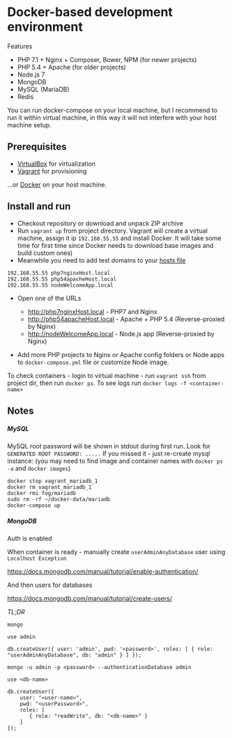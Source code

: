 # Docker-based development environment

Features

- PHP 7.1 + Nginx + Composer, Bower, NPM (for newer projects)
- PHP 5.4 + Apache (for older projects)
- Node.js 7
- MongoDB
- MySQL (MariaDB)
- Redis

You can run docker-compose on your local machine, but I recommend to run it within 
virtual machine, in this way it will not interfere with your host machine setup.

## Prerequisites
- [VirtualBox](https://www.virtualbox.org/) for virtualization
- [Vagrant](https://www.vagrantup.com/) for provisioning

...or [Docker](https://www.docker.com) on your host machine.

## Install and run

- Checkout repository or download and unpack ZIP archive
- Run `vagrant up` from project directory. Vagrant will create a virtual machine, assign 
it ip `192.168.55.55` and install Docker. It will take some time for first time since Docker needs to download base images and build custom ones)
- Meanwhile you need to add test domains to your [hosts file](https://www.google.com/search?q=what%20is%20hosts%20file)

```
192.168.55.55 php7nginxHost.local
192.168.55.55 php54apacheHost.local
192.168.55.55 nodeWelcomeApp.local
```

- Open one of the URLs
	- http://php7nginxHost.local - PHP7 and Nginx 
	- http://php54apacheHost.local - Apache + PHP 5.4 (Reverse-proxied by Nginx)
	- http://nodeWelcomeApp.local - Node.js app (Reverse-proxied by Nginx)
	
- Add more PHP projects to Nginx or Apache config folders or Node apps 
to `docker-compose.yml` file or customize Node image.

To check containers - login to virtual machine - run `vagrant ssh` from project dir, then run `docker ps`.
To see logs run `docker logs -f <container-name>`

## Notes

##### MySQL

MySQL root password will be shown in stdout during first run. Look for `GENERATED ROOT PASSWORD: .....` 
If you missed it - just re-create mysql instance: (you may need to find image and container 
names with `docker ps -a` and `docker images`)
 
```
docker stop vagrant_mariadb_1
docker rm vagrant_mariadb_1
docker rmi fog/mariadb
sudo rm -rf ~/docker-data/mariadb
docker-compose up
```

##### MongoDB

Auth is enabled

When container is ready - manually create `userAdminAnyDatabase` user using `Localhost Exception`

https://docs.mongodb.com/manual/tutorial/enable-authentication/

And then users for databases

https://docs.mongodb.com/manual/tutorial/create-users/

*TL;DR*

```
mongo

use admin

db.createUser({ user: 'admin', pwd: '<password>', roles: [ { role: "userAdminAnyDatabase", db: "admin" } ] });

mongo -u admin -p <password> --authenticationDatabase admin

use <db-name>

db.createUser({
	user: "<user-name>",
	pwd: "<userPassword>",
	roles: [
	   { role: "readWrite", db: "<db-name>" }
	]
});
```